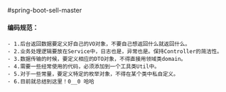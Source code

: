 #spring-boot-sell-master
#### 编码规范：
    - 1.后台返回数据要定义好自己的VO对象，不要自己想返回什么就返回什么。
    - 2.业务处理逻辑要放在Service中，日志也是，异常也是。保持Controller的简洁性。
    - 3.数据传输的时候，要定义相应的DTO对象，不得直接用领域类domain。
    - 4.需要一些经常使用的代码，必须添加到一个工具类Util中。
    - 5.对于一些常量，要定义特定的枚举对象，不得在某个类中私自定义。
    - 6.目前就总结到这里！0__0 哈哈
